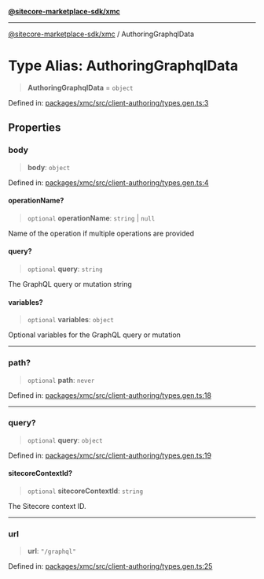 [**@sitecore-marketplace-sdk/xmc**](../README.md)

***

[@sitecore-marketplace-sdk/xmc](../README.md) / AuthoringGraphqlData

# Type Alias: AuthoringGraphqlData

> **AuthoringGraphqlData** = `object`

Defined in: [packages/xmc/src/client-authoring/types.gen.ts:3](https://github.com/Sitecore/sitecore-marketplace-sdk/blob/e87783cce9f115393973a45e109d17b99bf1df7e/packages/xmc/src/client-authoring/types.gen.ts#L3)

## Properties

### body

> **body**: `object`

Defined in: [packages/xmc/src/client-authoring/types.gen.ts:4](https://github.com/Sitecore/sitecore-marketplace-sdk/blob/e87783cce9f115393973a45e109d17b99bf1df7e/packages/xmc/src/client-authoring/types.gen.ts#L4)

#### operationName?

> `optional` **operationName**: `string` \| `null`

Name of the operation if multiple operations are provided

#### query?

> `optional` **query**: `string`

The GraphQL query or mutation string

#### variables?

> `optional` **variables**: `object`

Optional variables for the GraphQL query or mutation

***

### path?

> `optional` **path**: `never`

Defined in: [packages/xmc/src/client-authoring/types.gen.ts:18](https://github.com/Sitecore/sitecore-marketplace-sdk/blob/e87783cce9f115393973a45e109d17b99bf1df7e/packages/xmc/src/client-authoring/types.gen.ts#L18)

***

### query?

> `optional` **query**: `object`

Defined in: [packages/xmc/src/client-authoring/types.gen.ts:19](https://github.com/Sitecore/sitecore-marketplace-sdk/blob/e87783cce9f115393973a45e109d17b99bf1df7e/packages/xmc/src/client-authoring/types.gen.ts#L19)

#### sitecoreContextId?

> `optional` **sitecoreContextId**: `string`

The Sitecore context ID.

***

### url

> **url**: `"/graphql"`

Defined in: [packages/xmc/src/client-authoring/types.gen.ts:25](https://github.com/Sitecore/sitecore-marketplace-sdk/blob/e87783cce9f115393973a45e109d17b99bf1df7e/packages/xmc/src/client-authoring/types.gen.ts#L25)
